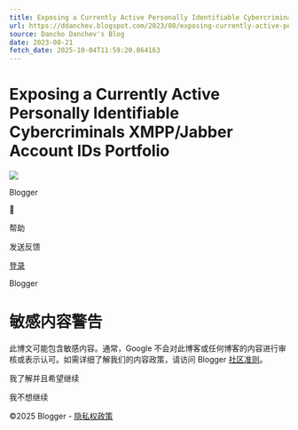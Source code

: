 ```yaml
---
title: Exposing a Currently Active Personally Identifiable Cybercriminals XMPP/Jabber Account IDs Portfolio
url: https://ddanchev.blogspot.com/2023/08/exposing-currently-active-personally.html
source: Dancho Danchev's Blog
date: 2023-08-21
fetch_date: 2025-10-04T11:59:20.864163
---
```


# Exposing a Currently Active Personally Identifiable Cybercriminals XMPP/Jabber Account IDs Portfolio

[![](https://www.blogger.com/img/logo_blogger_40px.png)](/?hl=zh-CN&tab=jj)

Blogger



帮助

发送反馈

[登录](https://accounts.google.com/ServiceLogin?passive=1209600&continue=https://draft.blogger.com/interstitial/post?u%3Dhttps://ddanchev.blogspot.com/2023/08/exposing-currently-active-personally.html&followup=https://draft.blogger.com/interstitial/post?u%3Dhttps://ddanchev.blogspot.com/2023/08/exposing-currently-active-personally.html&ec=GAZAHg)

Blogger

# 敏感内容警告

此博文可能包含敏感内容。通常，Google 不会对此博客或任何博客的内容进行审核或表示认可。如需详细了解我们的内容政策，请访问 Blogger [社区准则](//www.blogger.com/go/contentpolicy)。

我了解并且希望继续

我不想继续

©2025 Blogger - [隐私权政策](https://draft.blogger.com/go/privacy)